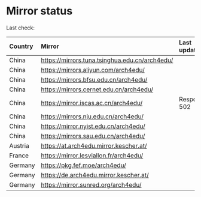 <script src="./time.js"></script>
# Mirror status
Last check: <script type="text/javascript">localize(1742232049.1397774);</script>

|Country|Mirror|Last update|
|:------|:-----|:----------|
|China|https://mirrors.tuna.tsinghua.edu.cn/arch4edu/|<script type="text/javascript">localize(1742193971);</script>|
|China|https://mirrors.aliyun.com/arch4edu/|<script type="text/javascript">localize(1742193971);</script>|
|China|https://mirrors.bfsu.edu.cn/arch4edu/|<script type="text/javascript">localize(1742193971);</script>|
|China|https://mirrors.cernet.edu.cn/arch4edu/|<script type="text/javascript">localize(1742193971);</script>|
|China|https://mirror.iscas.ac.cn/arch4edu/|Response 502|
|China|https://mirrors.nju.edu.cn/arch4edu/|<script type="text/javascript">localize(1742107086);</script>|
|China|https://mirror.nyist.edu.cn/arch4edu/|<script type="text/javascript">localize(1742193971);</script>|
|China|https://mirrors.sau.edu.cn/arch4edu/|<script type="text/javascript">localize(1731653531);</script>|
|Austria|https://at.arch4edu.mirror.kescher.at/|<script type="text/javascript">localize(1742193971);</script>|
|France|https://mirror.lesviallon.fr/arch4edu/|<script type="text/javascript">localize(1742193971);</script>|
|Germany|https://pkg.fef.moe/arch4edu/|<script type="text/javascript">localize(1742193971);</script>|
|Germany|https://de.arch4edu.mirror.kescher.at/|<script type="text/javascript">localize(1742193971);</script>|
|Germany|https://mirror.sunred.org/arch4edu/|<script type="text/javascript">localize(1742193971);</script>|

<script src="./tablefilter/tablefilter.js"></script>
<script src="./table.js"></script>